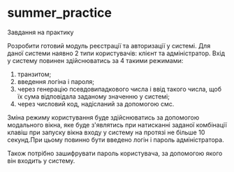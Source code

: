 # summer_practice
Завдання на практику

Розробити готовий модуль реєстрації та авторизації у системі.
Для даної системи наявно 2 типи користувачів: клієнт та адміністратор.
Вхід у систему повинен здійснюватись за 4 такими режимами:
  1) транзитом;
  2) введення логіна і пароля;
  3) через генерацію псевдовипадкового числа і ввід такого числа, щоб їх сума відповідала заданому значенню у системі;
  4) через  числовий код, надісланий за допомогою смс.
	
Зміна режиму користування буде здійснюватись за допомогою модального вікна, яке буде з'являтись при натисканні заданої 
комбінації клавіш при запуску вікна входу у систему на протязі не більше 10 секунд.При цьому повинно бути введено логін і пароль адміністратора.

Також потрібно зашифрувати пароль користувача, за допомогою якого він входить у систему. 
  
